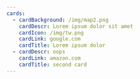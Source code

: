 ```yaml
---
cards:
  - cardBackground: /img/map2.png
    cardDescr: Lorem ipsum dolor sit amet
    cardIcon: /img/tw.png
    cardLink: google.com
    cardTitle: Lorem ipsum dolor
  - cardDescr: oops
    cardLink: amazon.com
    cardTitle: second card
---
```


